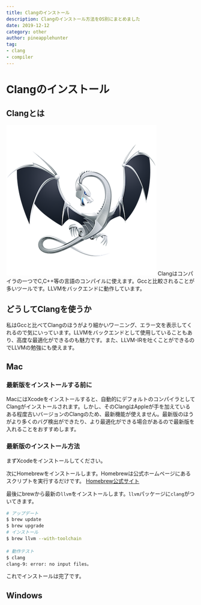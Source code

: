 ```yaml
---
title: Clangのインストール
description: Clangのインストール方法をOS別にまとめました
date: 2019-12-12
category: other
author: pineapplehunter
tag:
- clang
- compiler
---
```


# Clangのインストール
## Clangとは
![LLVM Logo](../.vuepress/public/imgs/DragonMedium.png)
Clangはコンパイラの一つでC,C++等の言語のコンパイルに使えます。Gccと比較されることが多いツールです。LLVMをバックエンドに動作しています。

## どうしてClangを使うか
私はGccと比べてClangのほうがより細かいワーニング、エラー文を表示してくれるので気にいっています。LLVMをバックエンドとして使用していることもあり、高度な最適化ができるのも魅力です。また、LLVM-IRを吐くことができるのでLLVMの勉強にも使えます。

## Mac
### 最新版をインストールする前に
MacにはXcodeをインストールすると、自動的にデフォルトのコンパイラとしてClangがインストールされます。しかし、そのClangはAppleが手を加えているある程度古いバージョンのClangのため、最新機能が使えません。最新版のほうがより多くのバグ検出ができたり、より最適化ができる場合があるので最新版を入れることをおすすめします。

### 最新版のインストール方法
まずXcodeをインストールしてください。

次にHomebrewをインストールします。Homebrewは公式ホームページにあるスクリプトを実行するだけです。
[Homebrew公式サイト](https://brew.sh/)

最後にbrewから最新の`llvm`をインストールします。`llvm`パッケージに`clang`がついてきます。
```bash
# アップデート
$ brew update 
$ brew upgrade
# インストール
$ brew llvm --with-toolchain

# 動作テスト
$ clang
clang-9: error: no input files。
```

これでインストールは完了です。

## Windows

